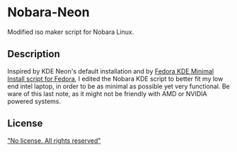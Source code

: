 # Nobara-Neon

Modified iso maker script for Nobara Linux.

## Description

Inspired by KDE Neon's default installation and by [Fedora KDE Minimal Install script for Fedora](https://github.com/Zer0CoolX/Fedora-KDE-Minimal-Install-Guide), I edited the Nobara KDE script to better fit my low end intel laptop, in order to be as minimal as possible yet very functional. Be ware of this last note, as it might not be friendly with AMD or NVIDIA powered systems.

## License

["No license. All rights reserved"](https://gitlab.com/GloriousEggroll/nobara-images)
